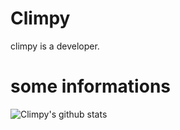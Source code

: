 # Climpy

climpy is a developer.

# some informations

![Climpy's github stats](https://github-readme-stats.vercel.app/api/top-langs/?username=cemicyz&hide=html,css,javascript)
